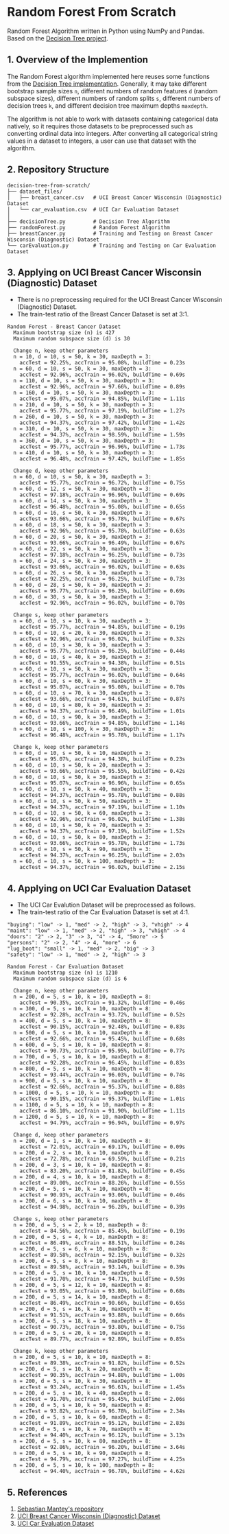 # Random Forest From Scratch
Random Forest Algorithm written in Python using NumPy and Pandas. Based on the [Decision Tree project](https://github.com/huannpham/decision-tree-from-scratch).
## 1. Overview of the Implemention
The Random Forest algorithm implemented here reuses some functions from the [Decision Tree implementation](https://github.com/huannpham/decision-tree-from-scratch). Generally, it may take different bootstrap sample sizes `n`, different numbers of random features `d` (random subspace sizes), different numbers of random splits `s`, different numbers of decision trees `k`, and different decision tree maximum depths `maxdepth`.

The algorithm is not able to work with datasets containing categorical data natively, so it requires those datasets to be preprocessed such as converting ordinal data into integers. After converting all categorical string values in a dataset to integers, a user can use that dataset with the algorithm.
## 2. Repository Structure
```
decision-tree-from-scratch/
├── dataset_files/
│   ├── breast_cancer.csv   # UCI Breast Cancer Wisconsin (Diagnostic) Dataset
│   └── car_evaluation.csv  # UCI Car Evaluation Dataset
│
├── decisionTree.py         # Decision Tree Algorithm
├── randomForest.py         # Random Forest Algorithm
├── breastCancer.py         # Training and Testing on Breast Cancer Wisconsin (Diagnostic) Dataset
└── carEvaluation.py        # Training and Testing on Car Evaluation Dataset
```
## 3. Applying on UCI Breast Cancer Wisconsin (Diagnostic) Dataset
- There is no preprocessing required for the UCI Breast Cancer Wisconsin (Diagnostic) Dataset.
- The train-test ratio of the Breast Cancer Dataset is set at 3:1.
```
Random Forest - Breast Cancer Dataset
  Maximum bootstrap size (n) is 427
  Maximum random subspace size (d) is 30

  Change n, keep other parameters
  n = 10, d = 10, s = 50, k = 30, maxDepth = 3:
    accTest = 92.25%, accTrain = 95.08%, buildTime = 0.23s
  n = 60, d = 10, s = 50, k = 30, maxDepth = 3:
    accTest = 92.96%, accTrain = 96.02%, buildTime = 0.69s
  n = 110, d = 10, s = 50, k = 30, maxDepth = 3:
    accTest = 92.96%, accTrain = 97.66%, buildTime = 0.89s
  n = 160, d = 10, s = 50, k = 30, maxDepth = 3:
    accTest = 95.07%, accTrain = 94.85%, buildTime = 1.11s
  n = 210, d = 10, s = 50, k = 30, maxDepth = 3:
    accTest = 95.77%, accTrain = 97.19%, buildTime = 1.27s
  n = 260, d = 10, s = 50, k = 30, maxDepth = 3:
    accTest = 94.37%, accTrain = 97.42%, buildTime = 1.42s
  n = 310, d = 10, s = 50, k = 30, maxDepth = 3:
    accTest = 94.37%, accTrain = 98.59%, buildTime = 1.59s
  n = 360, d = 10, s = 50, k = 30, maxDepth = 3:
    accTest = 95.77%, accTrain = 96.96%, buildTime = 1.73s
  n = 410, d = 10, s = 50, k = 30, maxDepth = 3:
    accTest = 96.48%, accTrain = 97.42%, buildTime = 1.85s

  Change d, keep other parameters
  n = 60, d = 10, s = 50, k = 30, maxDepth = 3:
    accTest = 95.77%, accTrain = 96.72%, buildTime = 0.75s
  n = 60, d = 12, s = 50, k = 30, maxDepth = 3:
    accTest = 97.18%, accTrain = 96.96%, buildTime = 0.69s
  n = 60, d = 14, s = 50, k = 30, maxDepth = 3:
    accTest = 96.48%, accTrain = 95.08%, buildTime = 0.65s
  n = 60, d = 16, s = 50, k = 30, maxDepth = 3:
    accTest = 93.66%, accTrain = 95.78%, buildTime = 0.67s
  n = 60, d = 18, s = 50, k = 30, maxDepth = 3:
    accTest = 92.96%, accTrain = 95.78%, buildTime = 0.63s
  n = 60, d = 20, s = 50, k = 30, maxDepth = 3:
    accTest = 93.66%, accTrain = 96.49%, buildTime = 0.67s
  n = 60, d = 22, s = 50, k = 30, maxDepth = 3:
    accTest = 97.18%, accTrain = 96.25%, buildTime = 0.73s
  n = 60, d = 24, s = 50, k = 30, maxDepth = 3:
    accTest = 93.66%, accTrain = 96.02%, buildTime = 0.63s
  n = 60, d = 26, s = 50, k = 30, maxDepth = 3:
    accTest = 92.25%, accTrain = 96.25%, buildTime = 0.73s
  n = 60, d = 28, s = 50, k = 30, maxDepth = 3:
    accTest = 95.77%, accTrain = 96.25%, buildTime = 0.69s
  n = 60, d = 30, s = 50, k = 30, maxDepth = 3:
    accTest = 92.96%, accTrain = 96.02%, buildTime = 0.70s

  Change s, keep other parameters
  n = 60, d = 10, s = 10, k = 30, maxDepth = 3:
    accTest = 95.77%, accTrain = 94.85%, buildTime = 0.19s
  n = 60, d = 10, s = 20, k = 30, maxDepth = 3:
    accTest = 92.96%, accTrain = 96.02%, buildTime = 0.32s
  n = 60, d = 10, s = 30, k = 30, maxDepth = 3:
    accTest = 95.77%, accTrain = 96.25%, buildTime = 0.44s
  n = 60, d = 10, s = 40, k = 30, maxDepth = 3:
    accTest = 91.55%, accTrain = 94.38%, buildTime = 0.51s
  n = 60, d = 10, s = 50, k = 30, maxDepth = 3:
    accTest = 95.77%, accTrain = 96.02%, buildTime = 0.64s
  n = 60, d = 10, s = 60, k = 30, maxDepth = 3:
    accTest = 95.07%, accTrain = 95.08%, buildTime = 0.70s
  n = 60, d = 10, s = 70, k = 30, maxDepth = 3:
    accTest = 93.66%, accTrain = 94.61%, buildTime = 0.87s
  n = 60, d = 10, s = 80, k = 30, maxDepth = 3:
    accTest = 94.37%, accTrain = 96.49%, buildTime = 1.01s
  n = 60, d = 10, s = 90, k = 30, maxDepth = 3:
    accTest = 93.66%, accTrain = 94.85%, buildTime = 1.14s
  n = 60, d = 10, s = 100, k = 30, maxDepth = 3:
    accTest = 96.48%, accTrain = 95.78%, buildTime = 1.17s

  Change k, keep other parameters
  n = 60, d = 10, s = 50, k = 10, maxDepth = 3:
    accTest = 95.07%, accTrain = 94.38%, buildTime = 0.23s
  n = 60, d = 10, s = 50, k = 20, maxDepth = 3:
    accTest = 93.66%, accTrain = 95.55%, buildTime = 0.42s
  n = 60, d = 10, s = 50, k = 30, maxDepth = 3:
    accTest = 95.07%, accTrain = 96.96%, buildTime = 0.65s
  n = 60, d = 10, s = 50, k = 40, maxDepth = 3:
    accTest = 94.37%, accTrain = 95.78%, buildTime = 0.88s
  n = 60, d = 10, s = 50, k = 50, maxDepth = 3:
    accTest = 94.37%, accTrain = 97.19%, buildTime = 1.10s
  n = 60, d = 10, s = 50, k = 60, maxDepth = 3:
    accTest = 92.96%, accTrain = 96.02%, buildTime = 1.38s
  n = 60, d = 10, s = 50, k = 70, maxDepth = 3:
    accTest = 94.37%, accTrain = 97.19%, buildTime = 1.52s
  n = 60, d = 10, s = 50, k = 80, maxDepth = 3:
    accTest = 93.66%, accTrain = 95.78%, buildTime = 1.73s
  n = 60, d = 10, s = 50, k = 90, maxDepth = 3:
    accTest = 94.37%, accTrain = 96.25%, buildTime = 2.03s
  n = 60, d = 10, s = 50, k = 100, maxDepth = 3:
    accTest = 94.37%, accTrain = 96.02%, buildTime = 2.15s
```
## 4. Applying on UCI Car Evaluation Dataset
- The UCI Car Evalution Dataset will be preprocessed as follows.
- The train-test ratio of the Car Evaluation Dataset is set at 4:1.
```
"buying": "low" -> 1, "med" -> 2, "high" -> 3, "vhigh" -> 4
"maint": "low" -> 1, "med" -> 2, "high" -> 3, "vhigh" -> 4
"doors": "2" -> 2, "3" -> 3, "4" -> 4, "5more" -> 5
"persons": "2" -> 2, "4" -> 4, "more" -> 6
"lug_boot": "small" -> 1, "med" -> 2, "big" -> 3
"safety": "low" -> 1, "med" -> 2, "high" -> 3
```
```
Random Forest - Car Evaluation Dataset
  Maximum bootstrap size (n) is 1210
  Maximum random subspace size (d) is 6

  Change n, keep other parameters
  n = 200, d = 5, s = 10, k = 10, maxDepth = 8:
    accTest = 90.35%, accTrain = 91.32%, buildTime = 0.46s
  n = 300, d = 5, s = 10, k = 10, maxDepth = 8:
    accTest = 92.28%, accTrain = 93.72%, buildTime = 0.52s
  n = 400, d = 5, s = 10, k = 10, maxDepth = 8:
    accTest = 90.15%, accTrain = 92.48%, buildTime = 0.83s
  n = 500, d = 5, s = 10, k = 10, maxDepth = 8:
    accTest = 92.66%, accTrain = 95.45%, buildTime = 0.68s
  n = 600, d = 5, s = 10, k = 10, maxDepth = 8:
    accTest = 90.73%, accTrain = 95.95%, buildTime = 0.77s
  n = 700, d = 5, s = 10, k = 10, maxDepth = 8:
    accTest = 92.28%, accTrain = 96.45%, buildTime = 0.83s
  n = 800, d = 5, s = 10, k = 10, maxDepth = 8:
    accTest = 93.44%, accTrain = 96.03%, buildTime = 0.74s
  n = 900, d = 5, s = 10, k = 10, maxDepth = 8:
    accTest = 92.66%, accTrain = 95.37%, buildTime = 0.88s
  n = 1000, d = 5, s = 10, k = 10, maxDepth = 8:
    accTest = 90.15%, accTrain = 95.37%, buildTime = 1.01s
  n = 1100, d = 5, s = 10, k = 10, maxDepth = 8:
    accTest = 86.10%, accTrain = 91.90%, buildTime = 1.11s
  n = 1200, d = 5, s = 10, k = 10, maxDepth = 8:
    accTest = 94.79%, accTrain = 96.94%, buildTime = 0.97s

  Change d, keep other parameters
  n = 200, d = 1, s = 10, k = 10, maxDepth = 8:
    accTest = 72.01%, accTrain = 69.17%, buildTime = 0.09s
  n = 200, d = 2, s = 10, k = 10, maxDepth = 8:
    accTest = 72.78%, accTrain = 69.59%, buildTime = 0.21s
  n = 200, d = 3, s = 10, k = 10, maxDepth = 8:
    accTest = 83.20%, accTrain = 81.82%, buildTime = 0.45s
  n = 200, d = 4, s = 10, k = 10, maxDepth = 8:
    accTest = 89.00%, accTrain = 88.26%, buildTime = 0.55s
  n = 200, d = 5, s = 10, k = 10, maxDepth = 8:
    accTest = 90.93%, accTrain = 93.06%, buildTime = 0.46s
  n = 200, d = 6, s = 10, k = 10, maxDepth = 8:
    accTest = 94.98%, accTrain = 96.28%, buildTime = 0.39s

  Change s, keep other parameters
  n = 200, d = 5, s = 2, k = 10, maxDepth = 8:
    accTest = 84.56%, accTrain = 85.45%, buildTime = 0.19s
  n = 200, d = 5, s = 4, k = 10, maxDepth = 8:
    accTest = 86.49%, accTrain = 88.51%, buildTime = 0.24s
  n = 200, d = 5, s = 6, k = 10, maxDepth = 8:
    accTest = 89.58%, accTrain = 92.15%, buildTime = 0.32s
  n = 200, d = 5, s = 8, k = 10, maxDepth = 8:
    accTest = 89.58%, accTrain = 93.14%, buildTime = 0.39s
  n = 200, d = 5, s = 10, k = 10, maxDepth = 8:
    accTest = 91.70%, accTrain = 94.71%, buildTime = 0.59s
  n = 200, d = 5, s = 12, k = 10, maxDepth = 8:
    accTest = 93.05%, accTrain = 93.80%, buildTime = 0.68s
  n = 200, d = 5, s = 14, k = 10, maxDepth = 8:
    accTest = 86.49%, accTrain = 90.66%, buildTime = 0.65s
  n = 200, d = 5, s = 16, k = 10, maxDepth = 8:
    accTest = 91.51%, accTrain = 93.88%, buildTime = 0.66s
  n = 200, d = 5, s = 18, k = 10, maxDepth = 8:
    accTest = 90.73%, accTrain = 93.80%, buildTime = 0.75s
  n = 200, d = 5, s = 20, k = 10, maxDepth = 8:
    accTest = 89.77%, accTrain = 92.89%, buildTime = 0.85s

  Change k, keep other parameters
  n = 200, d = 5, s = 10, k = 10, maxDepth = 8:
    accTest = 89.38%, accTrain = 91.82%, buildTime = 0.52s
  n = 200, d = 5, s = 10, k = 20, maxDepth = 8:
    accTest = 90.35%, accTrain = 94.88%, buildTime = 1.00s
  n = 200, d = 5, s = 10, k = 30, maxDepth = 8:
    accTest = 93.24%, accTrain = 96.61%, buildTime = 1.45s
  n = 200, d = 5, s = 10, k = 40, maxDepth = 8:
    accTest = 91.70%, accTrain = 95.45%, buildTime = 2.06s
  n = 200, d = 5, s = 10, k = 50, maxDepth = 8:
    accTest = 93.82%, accTrain = 96.78%, buildTime = 2.34s
  n = 200, d = 5, s = 10, k = 60, maxDepth = 8:
    accTest = 91.89%, accTrain = 95.12%, buildTime = 2.83s
  n = 200, d = 5, s = 10, k = 70, maxDepth = 8:
    accTest = 94.40%, accTrain = 96.12%, buildTime = 3.13s
  n = 200, d = 5, s = 10, k = 80, maxDepth = 8:
    accTest = 92.86%, accTrain = 96.20%, buildTime = 3.64s
  n = 200, d = 5, s = 10, k = 90, maxDepth = 8:
    accTest = 94.79%, accTrain = 97.27%, buildTime = 4.25s
  n = 200, d = 5, s = 10, k = 100, maxDepth = 8:
    accTest = 94.40%, accTrain = 96.78%, buildTime = 4.62s
```
## 5. References
1. [Sebastian Mantey's repository](https://github.com/SebastianMantey/Random-Forest-from-Scratch)
2. [UCI Breast Cancer Wisconsin (Diagnostic) Dataset](https://archive.ics.uci.edu/ml/datasets/Breast+Cancer+Wisconsin+%28Diagnostic%29)
3. [UCI Car Evaluation Dataset](https://archive.ics.uci.edu/ml/datasets/Car+Evaluation)
